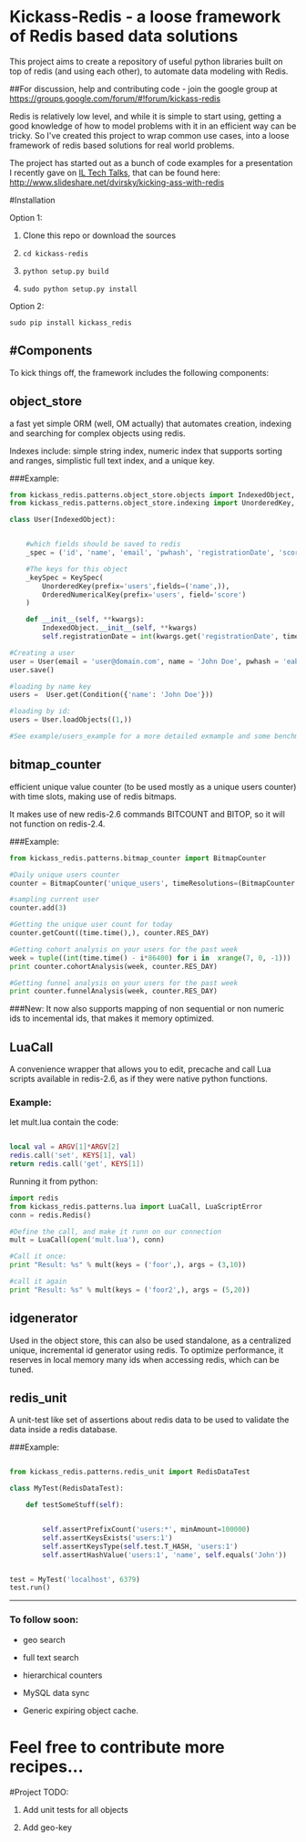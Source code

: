 Kickass-Redis - a loose framework of Redis based data solutions
==================================================

This project aims to create a repository of useful python libraries built on top of redis (and using each other),
to automate data modeling with Redis.

##For discussion, help and contributing code - join the google group at https://groups.google.com/forum/#!forum/kickass-redis

Redis is relatively low level, and while it is simple to start using, getting a good knowledge of how to model problems
with it in an efficient way can be tricky. So I've created this project to wrap common use cases, into a loose framework
of redis based solutions for real world problems.

The project has started out as a bunch of code examples for a presentation I recently gave on [IL Tech Talks](http://www.iltechtalks.org.il/),  that can be found here: http://www.slideshare.net/dvirsky/kicking-ass-with-redis

#Installation

Option 1:

1. Clone this repo or download the sources

2. `cd kickass-redis`

3. `python setup.py build`

4. `sudo python setup.py install`

Option 2:

`sudo pip install kickass_redis`


#Components
----------

To kick things off, the framework includes the following components:

## object_store

a fast yet simple ORM (well, OM actually) that automates creation, indexing and searching for complex objects using redis.

Indexes include: simple string index, numeric index that supports sorting and ranges, simplistic full text index, and a unique key.

###Example:

```python
from kickass_redis.patterns.object_store.objects import IndexedObject, KeySpec
from kickass_redis.patterns.object_store.indexing import UnorderedKey, OrderedNumericalKey

class User(IndexedObject):


    #which fields should be saved to redis
    _spec = ('id', 'name', 'email', 'pwhash', 'registrationDate', 'score')

    #The keys for this object
    _keySpec = KeySpec(
        UnorderedKey(prefix='users',fields=('name',)),
        OrderedNumericalKey(prefix='users', field='score')
    )

    def __init__(self, **kwargs):
        IndexedObject.__init__(self, **kwargs)
        self.registrationDate = int(kwargs.get('registrationDate', time.time()))

#Creating a user
user = User(email = 'user@domain.com', name = 'John Doe', pwhash = 'eabc626ec26bc6ae6cb2', score = 100)
user.save()

#loading by name key
users =  User.get(Condition({'name': 'John Doe'}))

#loading by id:
users = User.loadObjects((1,))

#See example/users_example for a more detailed exmample and some benchmarks
```






## bitmap_counter

efficient unique value counter (to be used mostly as a unique users counter) with time slots, making use of redis bitmaps.

It makes use of new redis-2.6 commands BITCOUNT and BITOP, so it will not function on redis-2.4.

###Example:

```python
from kickass_redis.patterns.bitmap_counter import BitmapCounter

#Daily unique users counter
counter = BitmapCounter('unique_users', timeResolutions=(BitmapCounter.RES_DAY))

#sampling current user
counter.add(3)

#Getting the unique user count for today
counter.getCount((time.time(),), counter.RES_DAY)

#Getting cohort analysis on your users for the past week
week = tuple((int(time.time() - i*86400) for i in  xrange(7, 0, -1)))
print counter.cohortAnalysis(week, counter.RES_DAY)

#Getting funnel analysis on your users for the past week
print counter.funnelAnalysis(week, counter.RES_DAY)
```

###New:
It now also supports mapping of non sequential or non numeric ids to incemental ids, that makes it memory optimized.


## LuaCall

A convenience wrapper that allows you to edit, precache and call Lua scripts available in redis-2.6, as if they were native python functions.

### Example:

let mult.lua contain the code:

```lua

local val = ARGV[1]*ARGV[2]
redis.call('set', KEYS[1], val)
return redis.call('get', KEYS[1])

```

Running it from python:
```python
import redis
from kickass_redis.patterns.lua import LuaCall, LuaScriptError
conn = redis.Redis()

#Define the call, and make it runn on our connection
mult = LuaCall(open('mult.lua'), conn)

#Call it once:
print "Result: %s" % mult(keys = ('foor',), args = (3,10))

#call it again
print "Result: %s" % mult(keys = ('foor2',), args = (5,20))

```


## idgenerator


Used in the object store, this can also be used standalone, as a centralized unique, incremental id generator using redis.
To optimize performance, it reserves in local memory many ids when accessing redis, which can be tuned.


## redis_unit

A unit-test like set of assertions about redis data to be used to validate the data inside a redis database.

###Example:

```python

from kickass_redis.patterns.redis_unit import RedisDataTest

class MyTest(RedisDataTest):

    def testSomeStuff(self):


        self.assertPrefixCount('users:*', minAmount=100000)
        self.assertKeysExists('users:1')
        self.assertKeysType(self.test.T_HASH, 'users:1')
        self.assertHashValue('users:1', 'name', self.equals('John'))


test = MyTest('localhost', 6379)
test.run()


```


---------------------------

### To follow soon:

   * geo search


   * full text search


   * hierarchical counters


   * MySQL data sync


   * Generic expiring object cache.


# Feel free to contribute more recipes...

#Project TODO:

1. Add unit tests for all objects

2. Add geo-key


